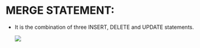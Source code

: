 # **MERGE STATEMENT:**

- It is the combination of three INSERT, DELETE and UPDATE statements.
  
    **![](https://lh6.googleusercontent.com/qLxr6AWmWzzLLuDdZw6d4retv9wTI8l0uT60nY8x_4arQCnwlVBf641huoUCsLT-yL2Ktoinwa-UUfPVlrpf8QsteF59IO03bWq9q0G-e8uYhCztKe5cGY1ZEyyEiNmOl5Ti8hyWYgGapXHdT2_6zA)**
